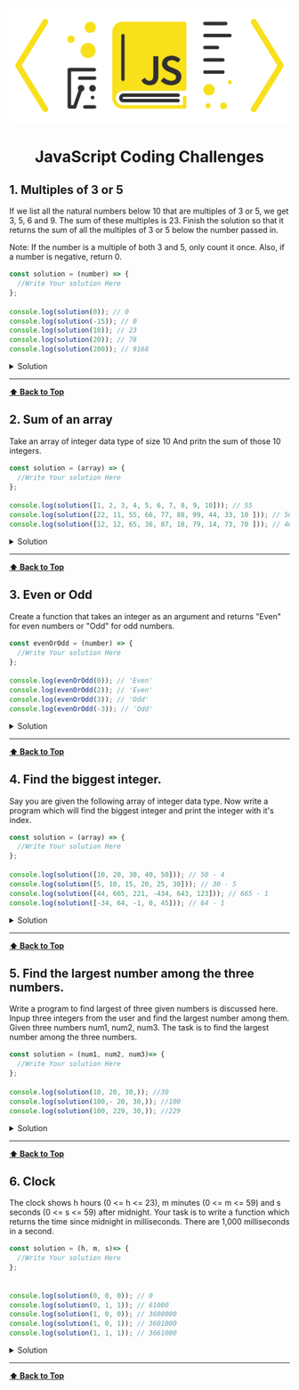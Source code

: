 ![javascript](images/logo.png)

<h1 align="center" id='header'>JavaScript Coding Challenges </h1>

## 1. Multiples of 3 or 5

If we list all the natural numbers below 10 that are multiples of 3 or 5, we get 3, 5, 6 and 9. The sum of these multiples is 23. Finish the solution so that it returns the sum of all the multiples of 3 or 5 below the number passed in.

Note: If the number is a multiple of both 3 and 5, only count it once. Also, if a number is negative, return 0.

```js
const solution = (number) => {
  //Write Your solution Here
};

console.log(solution(0)); // 0
console.log(solution(-15)); // 0
console.log(solution(10)); // 23
console.log(solution(20)); // 78
console.log(solution(200)); // 9168
```

<details><summary style="cursor:pointer">Solution</summary>

```js
const solution = (number) => {
  let sum = 0;
  for (let i = 0; i < number; i++) {
    if (i % 3 === 0 || i % 5 === 0) {
      sum += i;
    }
  }
  return sum;
};
```

</details>

---
**[⬆ Back to Top](#header)**

## 2. Sum of an array

Take an array of integer data type of size 10 And pritn the sum of those 10 integers.


```js
const solution = (array) => {
  //Write Your solution Here
};

console.log(solution([1, 2, 3, 4, 5, 6, 7, 8, 9, 10])); // 55
console.log(solution([22, 11, 55, 66, 77, 88, 99, 44, 33, 10 ])); // 505
console.log(solution([12, 12, 65, 36, 87, 18, 79, 14, 73, 70 ])); // 466
```

<details><summary style="cursor:pointer">Solution</summary>

```js

const solution = (array) =>{
    let sum = 0;
    for(let i = 0; i < array.length; i++){
        sum += array[i];
    }
    return sum;
};
```

</details>

---
**[⬆ Back to Top](#header)**


## 3. Even or Odd

Create a function that takes an integer as an argument and returns "Even" for even numbers or "Odd" for odd numbers.

```js
const evenOrOdd = (number) => {
  //Write Your solution Here
};

console.log(evenOrOdd(0)); // 'Even'
console.log(evenOrOdd(2)); // 'Even'
console.log(evenOrOdd(3)); // 'Odd'
console.log(evenOrOdd(-3)); // 'Odd'
```

<details><summary style="cursor:pointer">Solution</summary>

```js
//Solution 1
const evenOrOdd = number => number % 2 === 0 ? 'Even' : 'Odd';

//Solution 2
const evenOrOdd = (number) =>{
    if(number % 2 === 0){
        return 'Even';
    }else{
        return 'Odd';
    }
}
```

</details>

---
**[⬆ Back to Top](#header)**




## 4. Find the biggest integer.

Say you are given the following array of integer data type. Now write a program which will find the biggest integer and print the integer with it's index.

```js
const solution = (array) => {
  //Write Your solution Here
};

console.log(solution([10, 20, 30, 40, 50])); // 50 - 4
console.log(solution([5, 10, 15, 20, 25, 30])); // 30 - 5
console.log(solution([44, 665, 221, -434, 643, 123])); // 665 - 1
console.log(solution([-34, 64, -1, 0, 45])); // 64 - 1
```

<details><summary style="cursor:pointer">Solution</summary>

```js
const solution = (array) =>{
    let biggestNumber = 0;
    let index 
    for(let i = 0; i < array.length; i++){
        if(array[i] > biggestNumber){
            biggestNumber = array[i];
            index = i;
        }
    }
    return {biggestNumber, index};
}
```

</details>

---
**[⬆ Back to Top](#header)**




## 5.  Find the largest number among the three numbers.

Write a program to find largest of three given numbers is discussed here. Inpup three integers from the user and find the largest number among them. Given three numbers num1, num2, num3. The task is to find the largest number among the three numbers.
```js
const solution = (num1, num2, num3)=> {
  //Write Your solution Here
};

console.log(solution(10, 20, 30,)); //30
console.log(solution(100,- 20, 30,)); //100
console.log(solution(100, 229, 30,)); //229
```

<details><summary style="cursor:pointer">Solution</summary>

```js

const solution = (num1, num2, num3)=>{

    if(num1 > num2 && num1 > num3){
        return num1;
    }
    else if(num2 > num1 && num2 > num3){
        return num2;
    }else{
        return num3;
    }
}
```

</details>

---
**[⬆ Back to Top](#header)**



## 6. Clock

The clock shows h hours (0 <= h <= 23), m minutes (0 <= m <= 59) and s seconds (0 <= s <= 59) after midnight. Your task is to write a function which returns the time since midnight in milliseconds. There are 1,000 milliseconds in a second.

```js
const solution = (h, m, s)=> {
  //Write Your solution Here
};


console.log(solution(0, 0, 0)); // 0
console.log(solution(0, 1, 1)); // 61000
console.log(solution(1, 0, 0)); // 3600000
console.log(solution(1, 0, 1)); // 3601000
console.log(solution(1, 1, 1)); // 3661000
```

<details><summary>Solution</summary>

```js
const solution = (h, m, s) =>{
    if(0<=h <=23 && 0<= m <= 59 && 0 <= s <= 59){
        return (h * 60 * 60 + m * 60 + s ) * 1000;
    }
}

```

</details>

---

**[⬆ Back to Top](#header)**